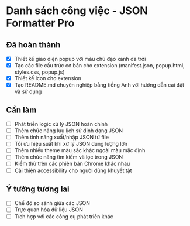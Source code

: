 # Danh sách công việc - JSON Formatter Pro

## Đã hoàn thành
- [x] Thiết kế giao diện popup với màu chủ đạo xanh da trời
- [x] Tạo các file cấu trúc cơ bản cho extension (manifest.json, popup.html, styles.css, popup.js)
- [x] Thiết kế icon cho extension
- [x] Tạo README.md chuyên nghiệp bằng tiếng Anh với hướng dẫn cài đặt và sử dụng

## Cần làm
- [ ] Phát triển logic xử lý JSON hoàn chỉnh
- [ ] Thêm chức năng lưu lịch sử định dạng JSON
- [ ] Thêm tính năng xuất/nhập JSON từ file
- [ ] Tối ưu hiệu suất khi xử lý JSON dung lượng lớn
- [ ] Thêm nhiều theme màu sắc khác ngoài màu mặc định
- [ ] Thêm chức năng tìm kiếm và lọc trong JSON
- [ ] Kiểm thử trên các phiên bản Chrome khác nhau
- [ ] Cải thiện accessibility cho người dùng khuyết tật

## Ý tưởng tương lai
- [ ] Chế độ so sánh giữa các JSON
- [ ] Trực quan hóa dữ liệu JSON
- [ ] Tích hợp với các công cụ phát triển khác
